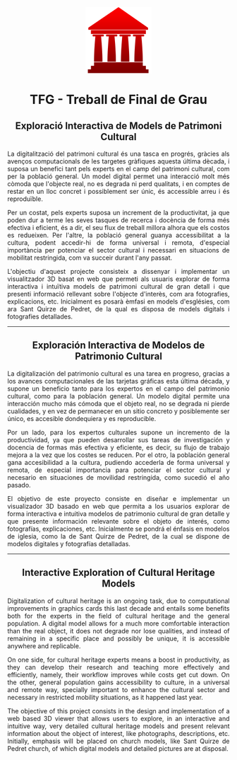 <p align="center">
    <img src="./public/logo.png" width=150 height=150">
</p>

<h1 align="center">
TFG - Treball de Final de Grau
</h1>

<h2 align="center"> Exploració Interactiva de Models de Patrimoni Cultural </h2>

<p align="justify">
La digitalització del patrimoni cultural és una tasca en progrés, gràcies als avenços computacionals de les targetes gràfiques aquesta última dècada, i suposa un benefici tant pels experts en el camp del patrimoni cultural, com per la població general. Un model digital permet una interacció molt més còmoda que l'objecte real, no es degrada ni perd qualitats, i en comptes de restar en un lloc concret i possiblement ser únic, és accessible arreu i és reproduïble.
</p>

<p align="justify">
Per un costat, pels experts suposa un increment de la productivitat, ja que poden dur a terme les seves tasques de recerca i docència de forma més efectiva i eficient, és a dir, el seu flux de treball millora alhora que els costos es redueixen. Per l'altre, la població general guanya accessibilitat a la cultura, podent accedir-hi de forma universal i remota, d'especial importància per potenciar el sector cultural i necessari en situacions de mobilitat restringida, com va succeir durant l'any passat.
</p>

<p align="justify">
L'objectiu d'aquest projecte consisteix a dissenyar i implementar un visualitzador 3D basat en web que permeti als usuaris explorar de forma interactiva i intuïtiva models de patrimoni cultural de gran detall i que presenti informació rellevant sobre l'objecte d'interès, com ara fotografies, explicacions, etc. Inicialment es posarà èmfasi en models d'esglésies, com ara Sant Quirze de Pedret, de la qual es disposa de models digitals i fotografies detallades.
</p>

---

<h2 align="center"> Exploración Interactiva de Modelos de Patrimonio Cultural </h2>

<p align="justify">
La digitalización del patrimonio cultural es una tarea en progreso, gracias a los avances computacionales de las tarjetas gráficas esta última década, y supone un beneficio tanto para los expertos en el campo del patrimonio cultural, como para la población general. Un modelo digital permite una interacción mucho más cómoda que el objeto real, no se degrada ni pierde cualidades, y en vez de permanecer en un sitio concreto y posiblemente ser único, es accesible dondequiera y es reproducible.
</p>

<p align="justify">
Por un lado, para los expertos culturales supone un incremento de la productividad, ya que pueden desarrollar sus tareas de investigación y docencia de formas más efectiva y eficiente, es decir, su flujo de trabajo mejora a la vez que los costes se reducen. Por el otro, la población general gana accesibilidad a la cultura, pudiendo accederla de forma universal y remota, de especial importancia para potenciar el sector cultural y necesario en situaciones de movilidad restringida, como sucedió el año pasado.
</p>

<p align="justify">
El objetivo de este proyecto consiste en diseñar e implementar un visualizador 3D basado en web que permita a los usuarios explorar de forma interactiva e intuitiva modelos de patrimonio cultural de gran detalle y que presente información relevante sobre el objeto de interés, como fotografías, explicaciones, etc. Inicialmente se pondrá el énfasis en modelos de iglesia, como la de Sant Quirze de Pedret, de la cual se dispone de modelos digitales y fotografías detalladas.
</p>

---

<h2 align="center"> Interactive Exploration of Cultural Heritage Models </h2>

<p align="justify">
Digitalization of cultural heritage is an ongoing task, due to computational improvements in graphics cards this last decade and entails some benefits both for the experts in the field of cultural heritage and the general population. A digital model allows for a much more comfortable interaction than the real object, it does not degrade nor lose qualities, and instead of remaining in a specific place and possibly be unique, it is accessible anywhere and replicable.
</p>

<p align="justify">
On one side, for cultural heritage experts means a boost in productivity, as they can develop their research and teaching more effectively and efficiently, namely, their workflow improves while costs get cut down. On the other, general population gains accessibility to culture, in a universal and remote way, specially important to enhance the cultural sector and necessary in restricted mobility situations, as it happened last year.
</p>

<p align="justify">
The objective of this project consists in the design and implementation of a web based 3D viewer that allows users to explore, in an interactive and intuitive way, very detailed cultural heritage models and present relevant information about the object of interest, like photographs, descriptions, etc. Initially, emphasis will be placed on church models, like Sant Quirze de Pedret church, of which digital models and detailed pictures are at disposal.
</p>
